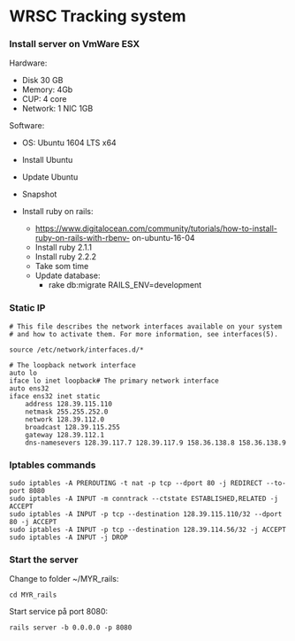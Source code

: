 # WRSC Tracking system

### Install server on VmWare ESX

Hardware:
- Disk 30 GB
- Memory: 4Gb
- CUP: 4 core
- Network: 1 NIC 1GB

Software:
- OS: Ubuntu 1604 LTS x64

- Install Ubuntu
- Update Ubuntu
- Snapshot
- Install ruby on rails:
    - https://www.digitalocean.com/community/tutorials/how-to-install-ruby-on-rails-with-rbenv-
on-ubuntu-16-04
    - Install ruby 2.1.1
    - Install ruby 2.2.2
    - Take som time
    - Update database:
      - rake db:migrate RAILS_ENV=development

### Static IP

    # This file describes the network interfaces available on your system
    # and how to activate them. For more information, see interfaces(5).

    source /etc/network/interfaces.d/*

    # The loopback network interface
    auto lo
    iface lo inet loopback# The primary network interface
    auto ens32
    iface ens32 inet static
        address 128.39.115.110
        netmask 255.255.252.0
        network 128.39.112.0
        broadcast 128.39.115.255
        gateway 128.39.112.1
        dns-namesevers 128.39.117.7 128.39.117.9 158.36.138.8 158.36.138.9

### Iptables commands

    sudo iptables -A PREROUTING -t nat -p tcp --dport 80 -j REDIRECT --to-port 8080
    sudo iptables -A INPUT -m conntrack --ctstate ESTABLISHED,RELATED -j ACCEPT
    sudo iptables -A INPUT -p tcp --destination 128.39.115.110/32 --dport 80 -j ACCEPT
    sudo iptables -A INPUT -p tcp --destination 128.39.114.56/32 -j ACCEPT
    sudo iptables -A INPUT -j DROP

### Start the server

Change to folder ~/MYR_rails:

    cd MYR_rails

Start service på port 8080:

    rails server -b 0.0.0.0 -p 8080
